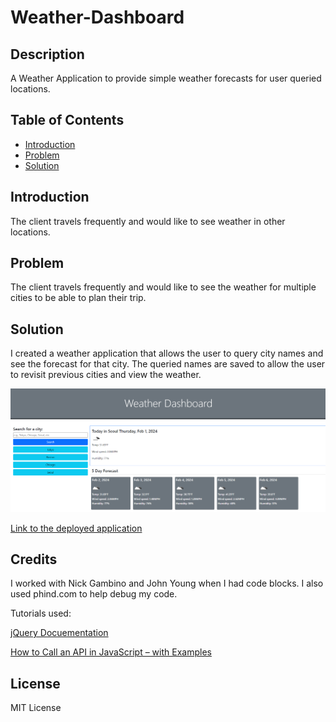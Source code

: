 # Weather-Dashboard

## Description

A Weather Application to provide simple weather forecasts for user queried locations.

## Table of Contents

- [Introduction](#introduction)
- [Problem](#problem)
- [Solution](#solution)

## Introduction

The client travels frequently and would like to see weather in other locations.

## Problem

The client travels frequently and would like to see the weather for multiple cities to be able to plan their trip.

## Solution

I created a weather application that allows the user to query city names and see the forecast for that city. The queried names are saved to allow the user to revisit previous cities and view the weather.

![Screenshot of the planner](./assets/Screenshots/screenshot.png)

[Link to the deployed application](https://ktetsuyama.github.io/Work-Day-Scheduler/)

## Credits

I worked with Nick Gambino and John Young when I had code blocks. I also used phind.com to help debug my code.

Tutorials used:

[jQuery Docuementation](https://api.jquery.com/)

[How to Call an API in JavaScript – with Examples](https://www.freecodecamp.org/news/make-api-calls-in-javascript/)

## License

MIT License
